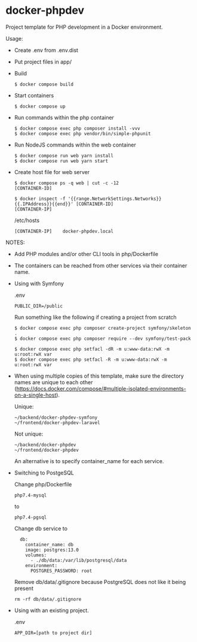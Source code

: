 # docker-phpdev

Project template for PHP development in a Docker environment.

Usage:

- Create .env from .env.dist

- Put project files in app/

- Build

  `````$ docker compose build`````

- Start containers

  `````$ docker compose up`````
  
- Run commands within the php container

  ```
  $ docker compose exec php composer install -vvv
  $ docker compose exec php vendor/bin/simple-phpunit
  ```

- Run NodeJS commands within the web container

  ```
  $ docker compose run web yarn install
  $ docker compose run web yarn start
  ```
  
- Create host file for web server

  ```
  $ docker compose ps -q web | cut -c -12
  [CONTAINER-ID]
  
  $ docker inspect -f '{{range.NetworkSettings.Networks}}{{.IPAddress}}{{end}}' [CONTAINER-ID]
  [CONTAINER-IP]
  ```

  /etc/hosts
  ```
  [CONTAINER-IP]    docker-phpdev.local
  ```
  
NOTES:

- Add PHP modules and/or other CLI tools in php/Dockerfile
- The containers can be reached from other services via their container name.
- Using with Symfony

  .env

  ```
  PUBLIC_DIR=/public
  ```
  
  Run something like the following if creating a project from scratch
  
  ```
  $ docker compose exec php composer create-project symfony/skeleton .
  $ docker compose exec php composer require --dev symfony/test-pack
  
  $ docker compose exec php setfacl -dR -m u:www-data:rwX -m u:root:rwX var
  $ docker compose exec php setfacl -R -m u:www-data:rwX -m u:root:rwX var
  ```
- When using multiple copies of this template, make sure the directory names are unique to each other (https://docs.docker.com/compose/#multiple-isolated-environments-on-a-single-host).

  Unique:

  ```
  ~/backend/docker-phpdev-symfony
  ~/frontend/docker-phpdev-laravel
  ```

  Not unique:

  ```
  ~/backend/docker-phpdev
  ~/frontend/docker-phpdev
  ```

  An alternative is to specify container_name for each service.

- Switching to PostgeSQL

  Change php/Dockerfile
  
  ```php7.4-mysql```
  
  to
  
  ```php7.4-pgsql```
  
  Change db service to
  
  ```
    db:
      container_name: db
      image: postgres:13.0
      volumes:
        - ./db/data:/var/lib/postgresql/data
      environment:
        POSTGRES_PASSWORD: root
  ```
  
  Remove db/data/.gitignore because PostgreSQL does not like it being present
  
  ```rm -rf db/data/.gitignore```


- Using with an existing project.

  .env
  ```
  APP_DIR=[path to project dir]
  ```